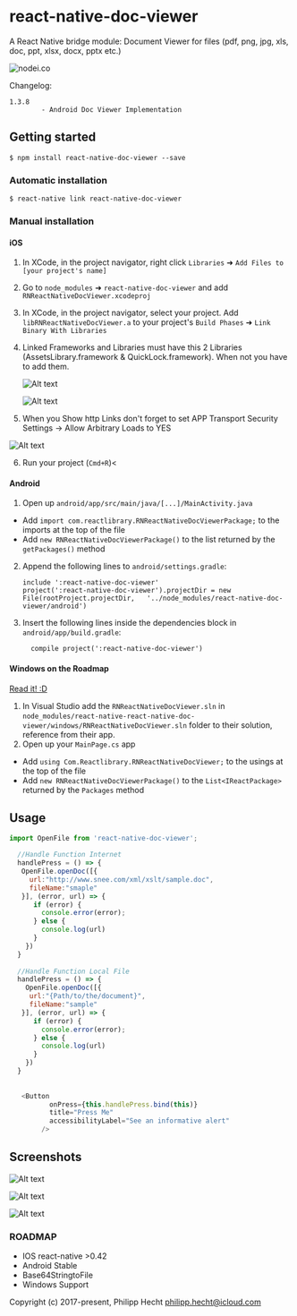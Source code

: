 
# react-native-doc-viewer


A React Native bridge module: Document Viewer for files (pdf, png, jpg, xls, doc, ppt, xlsx, docx, pptx etc.)

![nodei.co](https://nodei.co/npm/react-native-doc-viewer.png?downloads=true&downloadRank=true&stars=true)


Changelog:

```
1.3.8
        - Android Doc Viewer Implementation 

```


## Getting started

`$ npm install react-native-doc-viewer --save`

### Automatic installation

`$ react-native link react-native-doc-viewer`


### Manual installation


#### iOS

1. In XCode, in the project navigator, right click `Libraries` ➜ `Add Files to [your project's name]`
2. Go to `node_modules` ➜ `react-native-doc-viewer` and add `RNReactNativeDocViewer.xcodeproj`
3. In XCode, in the project navigator, select your project. Add `libRNReactNativeDocViewer.a` to your project's `Build Phases` ➜ `Link Binary With Libraries`
4. Linked Frameworks and Libraries must have this 2 Libraries (AssetsLibrary.framework & QuickLock.framework). When not you have to add them.

   ![Alt text](https://raw.githubusercontent.com/philipphecht/react-native-doc-viewer/master/Screenshots/screenshot_xcode_addlibrary.png "Xcode add Library")
   
   ![Alt text](https://raw.githubusercontent.com/philipphecht/react-native-doc-viewer/master/Screenshots/screenshot_xcode_addlibrary2.png "Xcode add Library")
   
5.  When you Show http Links don't forget to set APP Transport Security Settings ->
    Allow Arbitrary Loads to YES

![Alt text](https://raw.githubusercontent.com/philipphecht/react-native-doc-viewer/master/Screenshots/plist_file.png "Plist")
   
6. Run your project (`Cmd+R`)<

#### Android

1. Open up `android/app/src/main/java/[...]/MainActivity.java`
  - Add `import com.reactlibrary.RNReactNativeDocViewerPackage;` to the imports at the top of the file
  - Add `new RNReactNativeDocViewerPackage()` to the list returned by the `getPackages()` method
2. Append the following lines to `android/settings.gradle`:
  	```
  	include ':react-native-doc-viewer'
  	project(':react-native-doc-viewer').projectDir = new File(rootProject.projectDir, 	'../node_modules/react-native-doc-viewer/android')
  	```
3. Insert the following lines inside the dependencies block in `android/app/build.gradle`:
  	```
      compile project(':react-native-doc-viewer')
  	```

#### Windows on the Roadmap
[Read it! :D](https://github.com/ReactWindows/react-native)

1. In Visual Studio add the `RNReactNativeDocViewer.sln` in `node_modules/react-native-react-native-doc-viewer/windows/RNReactNativeDocViewer.sln` folder to their solution, reference from their app.
2. Open up your `MainPage.cs` app
  - Add `using Com.Reactlibrary.RNReactNativeDocViewer;` to the usings at the top of the file
  - Add `new RNReactNativeDocViewerPackage()` to the `List<IReactPackage>` returned by the `Packages` method


## Usage
```javascript
import OpenFile from 'react-native-doc-viewer';

  //Handle Function Internet
  handlePress = () => {
   OpenFile.openDoc([{
     url:"http://www.snee.com/xml/xslt/sample.doc",
     fileName:"smaple"
   }], (error, url) => {
      if (error) {
        console.error(error);
      } else {
        console.log(url)
      }
    })
  }
  
  //Handle Function Local File
  handlePress = () => {
    OpenFile.openDoc([{
     url:"{Path/to/the/document}",
     fileName:"sample"
   }], (error, url) => {
      if (error) {
        console.error(error);
      } else {
        console.log(url)
      }
    })
  }
  
  
   <Button
          onPress={this.handlePress.bind(this)}
          title="Press Me"
          accessibilityLabel="See an informative alert"
        />
```


## Screenshots

![Alt text](https://raw.githubusercontent.com/philipphecht/react-native-doc-viewer/master/Screenshots/Screenshot.png "Screenshot 1")


![Alt text](https://raw.githubusercontent.com/philipphecht/react-native-doc-viewer/master/Screenshots/Screenshot1.png "Screenshot 2")


![Alt text](https://raw.githubusercontent.com/philipphecht/react-native-doc-viewer/master/Screenshots/Screenshot2.png "Screenshot 3")


### ROADMAP
 * IOS react-native >0.42
 * Android Stable
 * Base64StringtoFile
 * Windows Support 
 
 Copyright (c) 2017-present, Philipp Hecht
 philipp.hecht@icloud.com


  